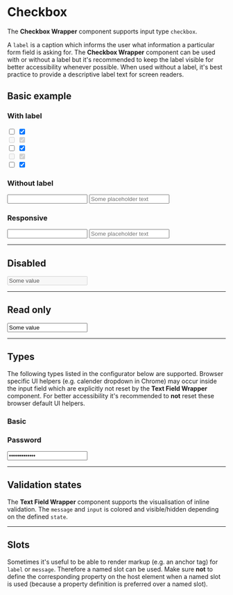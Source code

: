 # Checkbox

The **Checkbox Wrapper** component supports input type `checkbox`.

A `label` is a caption which informs the user what information a particular form field is asking for. The **Checkbox Wrapper** component can be used with or without a label but it's recommended to keep the label visible for better accessibility whenever possible. When used without a label, it's best practice to provide a descriptive label text for screen readers.  

## Basic example

### With label

<Playground :childElementLayout="{spacing: 'inline'}">    
  <p-checkbox-wrapper label="Some label">
    <input type="checkbox" name="some-name"/>
  </p-checkbox-wrapper>
  <p-checkbox-wrapper label="Some label">
    <input type="checkbox" name="some-name" checked="checked"/>
  </p-checkbox-wrapper>
  <br>
  <p-checkbox-wrapper label="Some label">
    <input type="checkbox" name="some-name" disabled="disabled" />
  </p-checkbox-wrapper>
  <p-checkbox-wrapper label="Some label">
    <input type="checkbox" name="some-name" checked="checked" disabled="disabled" />
  </p-checkbox-wrapper>
  <br>
  <p-checkbox-wrapper label="Some label" state="error" message="Some message">
    <input type="checkbox" name="some-name"/>
  </p-checkbox-wrapper>
  <p-checkbox-wrapper label="Some label" state="error" message="Some message">
    <input type="checkbox" name="some-name" checked="checked"/>
  </p-checkbox-wrapper>
  <br>
  <p-checkbox-wrapper label="Some label" state="error" message="Some message">
    <input type="checkbox" name="some-name" disabled="disabled"/>
  </p-checkbox-wrapper>
  <p-checkbox-wrapper label="Some label" state="error" message="Some message">
    <input type="checkbox" name="some-name" checked="checked" disabled="disabled"/>
  </p-checkbox-wrapper>
  <br>
  <p-checkbox-wrapper label="Some label" indeterminate="true">
    <input type="checkbox" name="some-name"/>
  </p-checkbox-wrapper>
  <p-checkbox-wrapper label="Some label" indeterminate="true">
    <input type="checkbox" name="some-name" checked="checked"/>
  </p-checkbox-wrapper>
</Playground>

### Without label

<Playground :childElementLayout="{spacing: 'block'}">    
  <p-text-field-wrapper label="Some label" hide-label="true">
    <input type="text" name="some-name"/>
  </p-text-field-wrapper>
  <p-text-field-wrapper label="Some label" hide-label="true">
    <input type="text" name="some-name" placeholder="Some placeholder text"/>
  </p-text-field-wrapper>
</Playground>

### Responsive

<Playground :childElementLayout="{spacing: 'block'}">    
  <p-text-field-wrapper label="Some label" hide-label="{ base: true, l: false }">
    <input type="text" name="some-name"/>
  </p-text-field-wrapper>
  <p-text-field-wrapper label="Some label" hide-label="{ base: true, l: false }">
    <input type="text" name="some-name" placeholder="Some placeholder text"/>
  </p-text-field-wrapper>
</Playground>

---

## Disabled

<Playground>    
  <p-text-field-wrapper label="Some label">
    <input type="text" name="some-name" value="Some value" disabled="disabled" />
  </p-text-field-wrapper>
</Playground>

---

## Read only

<Playground>    
  <p-text-field-wrapper label="Some label">
    <input type="text" name="some-name" value="Some value" readonly="readonly" />
  </p-text-field-wrapper>
</Playground>

---

## Types

The following types listed in the configurator below are supported. Browser specific UI helpers (e.g. calender dropdown in Chrome) may occur inside the input field which are explicitly not reset by the **Text Field Wrapper** component.
For better accessibility it's recommended to **not** reset these browser default UI helpers.

### Basic

<Playground>
  <template #configurator>
    <select v-model="type">
      <option disabled>Select a type</option>
      <option value="text">Text</option>
      <option value="number">Number</option>
      <option value="email">Email</option>
      <option value="tel">Tel</option>
      <option value="search">Search</option>
      <option value="url">Url</option>
      <option value="date">Date</option>
      <option value="time">Time</option>
      <option value="month">Month</option>
      <option value="week">Week</option>
    </select>
  </template>
  <template>
    <p-text-field-wrapper label="Some label">
      <input :type="type" name="some-name"/>
    </p-text-field-wrapper>
  </template>
</Playground>

### Password

<Playground>
  <p-text-field-wrapper label="Some label">
    <input type="password" name="some-name" value="some password"/>
  </p-text-field-wrapper>
</Playground>

---

## Validation states

The **Text Field Wrapper** component supports the visualisation of inline validation. The `message` and `input` is colored and visible/hidden depending on the defined `state`.

<Playground>
  <template #configurator>
    <select v-model="state">
      <option disabled>Select a validation state</option>
      <option value="error">Error</option>
      <option value="success">Success</option>
      <option value="none">None</option>
    </select>
  </template>
  <template>
    <p-text-field-wrapper label="Some label" :state="state" :message="state !== 'none' ? `Some ${state} validation message.` : ''">
      <input type="text" name="some-name" />
    </p-text-field-wrapper>
  </template>
</Playground>

---

## Slots

Sometimes it's useful to be able to render markup (e.g. an anchor tag) for `label` or `message`. Therefore a named slot can be used. Make sure **not** to define the corresponding property on the host element when a named slot is used (because a property definition is preferred over a named slot).

<Playground>
  <template>
    <p-text-field-wrapper state="error">
      <span slot="label">Some label with a <a href="https://designsystem.porsche.com">link</a>.</span>
      <input type="text" name="some-name" placeholder="Some placeholder"/>
      <span slot="message">Some error message with a <a href="https://designsystem.porsche.com">link</a>.</span>
    </p-text-field-wrapper>
  </template>
</Playground>

<script lang="ts">
  import { Component, Vue } from 'vue-property-decorator';
  
  @Component
  export default class PlaygroundTextFieldWrapper extends Vue {
    public type: string = 'text';
    public state: string = 'error';
  }
</script>